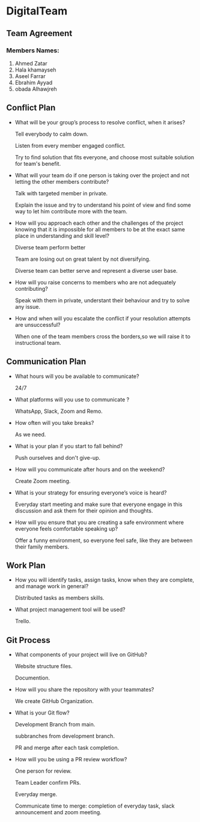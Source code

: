 # DigitalTeam
## Team Agreement
### Members Names:
1. Ahmed Zatar
2. Hala khamayseh
3. Aseel Farrar
4. Ebrahim Ayyad
5. obada Alhawjreh

## Conflict Plan
* What will be your group’s process to resolve conflict, when it arises?

   Tell everybody to calm down.

   Listen from every member engaged conflict.

   Try to find solution that fits everyone, and choose most suitable solution for team's benefit.

* What will your team do if one person is taking over the project and not letting the other members contribute?

   Talk with targeted member in private.

   Explain the issue and try to understand his point of view and find some way to let him contribute more with the team.

* How will you approach each other and the challenges of the project knowing that it is impossible for all members to be at the exact same place in understanding and skill level?

   Diverse team perform better

   Team are losing out on great talent by not diversifying.

   Diverse team can better serve and represent a diverse user base.

* How will you raise concerns to members who are not adequately contributing?

   Speak with them in private, understant their behaviour and try to solve any issue.

* How and when will you escalate the conflict if your resolution attempts are unsuccessful?

   When one of the team members cross the borders,so we will raise it to instructional team.

## Communication Plan

* What hours will you be available to communicate?

   24/7

* What platforms will you use to communicate ?

   WhatsApp, Slack, Zoom and Remo.

* How often will you take breaks?

   As we need.

* What is your plan if you start to fall behind?

   Push ourselves and don't give-up.

* How will you communicate after hours and on the weekend?

   Create Zoom meeting.

* What is your strategy for ensuring everyone’s voice is heard?

   Everyday start meeting and make sure that everyone engage in this discussion and ask them for their opinion and thoughts.

* How will you ensure that you are creating a safe environment where everyone feels comfortable speaking up?

   Offer a funny environment, so everyone feel safe, like they are between their family members.

## Work Plan

* How you will identify tasks, assign tasks, know when they are complete, and manage work in general?

   Distributed tasks as members skills.

* What project management tool will be used?

   Trello.

## Git Process

* What components of your project will live on GitHub?

   Website structure files.

   Documention.

* How will you share the repository with your teammates?

   We create GitHub Organization.

* What is your Git flow?
   
   Development Branch from main.

   subbranches from development branch.

   PR and merge after each task completion.

* How will you be using a PR review workflow?

   One person for review.

   Team Leader confirm PRs.

   Everyday merge.

   Communicate time to merge: completion of everyday task, slack announcement and zoom meeting.

  





  

